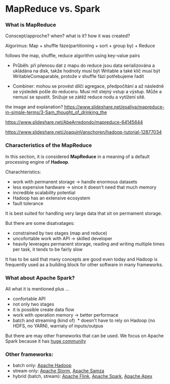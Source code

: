 # MapReduce vs. Spark

### What is MapReduce
 Conscept/approche?
 when? what is it? how it was created?
 
 Algorimus: Map + shuffle fáze(partitioning + sort + group by) + Reduce
 
 follows the map, shuffle, reduce algorithm using key-value pairs
 
- Průběh:
při přenosu dat z mapu do reduce jsou data serializována a ukládána na disk, takže hodnoty musí být Writable
a také klíč musí být WritableComaparable, protože v shuffle fází potřebujeme řadit

- Combiner:
mohou se provést dílčí agregace, předpočítání a až následně se výsledek pošle do reduceru. Musí mít stejný vstup a výstup. Může a nemusí se spustit. Snižuje se zátěž reduce nodu a vytížení sítě.

 the image and explanation?
 https://www.slideshare.net/esaliya/mapreduce-in-simple-terms/3-Sam_thought_of_drinking_the
 
 https://www.slideshare.net/AbeArredondo/mapreduce-64145644
 
 https://www.slideshare.net/JoaquinVanschoren/hadoop-tutorial-12877034

### Characteristics of the MapReduce
In this section, it is considered **MapReduce** in a meaning of a default processing engine of **Hadoop**.

  Charachteristics:
   * work with permanent storage -> handle enormous datasets
   * less expensive hardware -> since it doesn't need that much memory
   * incredible scalability potential
   * Hadoop has an extensive ecosystem
   * fault tolerance 

It is best suited for handling very large data that sit on permament storage.

But there are some disatvatages:
  * constrained by two stages (map and reduce)
  * uncofortable work with API -> skilled developer
  * heavily leverages permanent storage, reading and writing multiple times per task, it tends to be fairly slow

It has to be said that many concepts are good even today and Hadoop is frequently used as a building block for other software in many frameworks.

### What about Apache Spark?
All what it is mentioned plus ...
  * confortable API
  * not only two stages
  * it is possible create data flow
  * work with operation memory -> better performace
  * batch and streaming (kind of)
  * doesn't have to rely on Hadoop (no HDFS, no YARN), warriaty of inputs/outpus

But there are may other frameworks that can be used. We focus on Apache Spark because it has [huge community](https://www.openhub.net/p/apache-spark) 

### Other frameworks:
  * batch only: [Apache Hadoop](http://hadoop.apache.org/)
  * stream only: [Apache Storm](http://storm.apache.org/), [Apache Samza](http://samza.apache.org/)
  * hybrid (batch, stream): [Apache Flink](https://flink.apache.org/), [Apache Spark](https://spark.apache.org/), [Apache Apex](https://apex.apache.org/)
